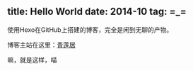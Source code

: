 title: Hello World
date: 2014-10
tag: =_=
---

使用Hexo在GitHub上搭建的博客，完全是闲到无聊的产物。

博客主站在这里：[青莲居](http://qling.xyz/ "青莲居")

嘛，就是这样，喵